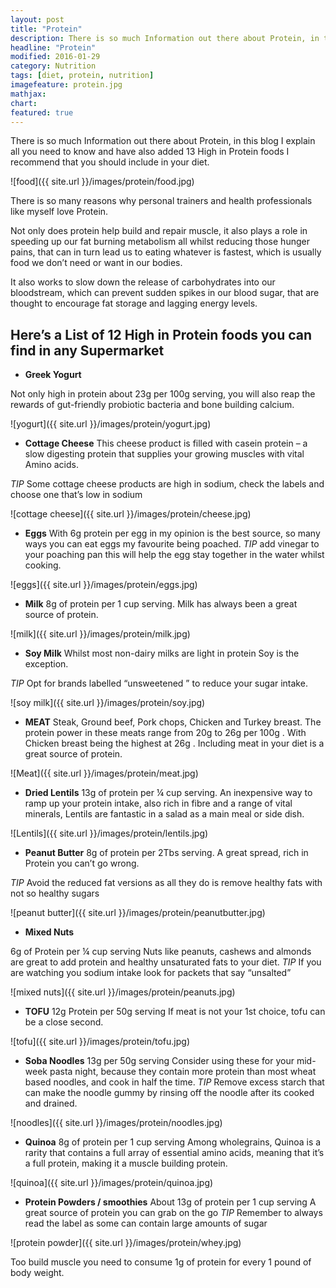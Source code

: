 ```yaml
---
layout: post
title: "Protein"
description: There is so much Information out there about Protein, in this blog I explain all you need to know and have also added 13 High in Protein foods I recommend that you should include in your diet
headline: "Protein"
modified: 2016-01-29
category: Nutrition
tags: [diet, protein, nutrition]
imagefeature: protein.jpg
mathjax: 
chart:
featured: true
---
```


There is so much Information out there about Protein, in this blog I explain all you need to know and have also added 13 High in Protein foods I recommend that you should include in your diet.

![food]({{ site.url }}/images/protein/food.jpg)

There is so many reasons why personal trainers and health professionals like myself love Protein.

Not only does protein help build and repair muscle, it also plays a role in speeding up our fat burning metabolism all whilst reducing those hunger pains, that can in turn lead us to eating whatever is fastest, which is usually food we don’t need or want in our bodies.

It also works to slow down the release of carbohydrates into our bloodstream, which can prevent sudden spikes in our blood sugar, that are thought to encourage fat storage and lagging energy levels.


## Here’s a List of 12 High in Protein foods you can find in any Supermarket



- **Greek Yogurt**

Not only high in protein about 23g per 100g serving, you will also reap the rewards of gut-friendly probiotic bacteria and bone building calcium.

![yogurt]({{ site.url }}/images/protein/yogurt.jpg)

- **Cottage Cheese**
This cheese product is filled with casein protein – a slow digesting protein that supplies your growing muscles with vital Amino acids.

*TIP* Some cottage cheese products are high in sodium, check the labels and choose one that’s low in sodium

![cottage cheese]({{ site.url }}/images/protein/cheese.jpg)

- **Eggs**
With 6g protein per egg in my opinion is the best source, so many ways you can eat eggs my favourite being poached.
*TIP* add vinegar to your poaching pan this will help the egg stay together in the water whilst cooking. 

![eggs]({{ site.url }}/images/protein/eggs.jpg)

- **Milk**
8g of protein per 1 cup serving.
Milk has always been a great source of protein.

![milk]({{ site.url }}/images/protein/milk.jpg)

- **Soy Milk**
Whilst most non-dairy milks are light in protein Soy is the exception.

*TIP* Opt for brands labelled “unsweetened ” to reduce your sugar intake.

![soy milk]({{ site.url }}/images/protein/soy.jpg)

- **MEAT** 
Steak, Ground beef, Pork chops, Chicken and Turkey breast.
The protein power in these meats range from 20g to 26g per 100g .
With Chicken breast being the highest at 26g .
Including meat in your diet is a great source of protein.

![Meat]({{ site.url }}/images/protein/meat.jpg)

- **Dried Lentils**
13g of protein per ¼ cup serving.
An inexpensive way to ramp up your protein intake, also rich in fibre and a range of vital minerals, Lentils are fantastic in a salad as a main meal or side dish.

![Lentils]({{ site.url }}/images/protein/lentils.jpg)

- **Peanut Butter**
8g of protein per 2Tbs serving.
A great spread, rich in Protein you can’t go wrong.

*TIP* Avoid the reduced fat versions as all they do is remove healthy fats with not so healthy sugars

![peanut butter]({{ site.url }}/images/protein/peanutbutter.jpg)

- **Mixed Nuts**

6g of Protein per ¼ cup serving
Nuts like peanuts, cashews and almonds are great to add protein and healthy unsaturated fats to your diet.
*TIP* If you are watching you sodium intake look for packets that say “unsalted” 

![mixed nuts]({{ site.url }}/images/protein/peanuts.jpg)

- **TOFU**
12g Protein per 50g serving
If meat is not your 1st choice, tofu can be a close second.

![tofu]({{ site.url }}/images/protein/tofu.jpg)

- **Soba Noodles**
13g per 50g serving 
Consider using these for your mid-week pasta night, because they contain more protein than most wheat based noodles, and cook in half the time.
*TIP* Remove excess starch that can make the noodle gummy by rinsing off the noodle after its cooked and drained.

![noodles]({{ site.url }}/images/protein/noodles.jpg)

- **Quinoa**
8g of protein per 1 cup serving
Among wholegrains,  Quinoa is a rarity that contains a full array of essential amino acids, meaning that it’s a full protein, making it a muscle building protein.

![quinoa]({{ site.url }}/images/protein/quinoa.jpg)

- **Protein Powders / smoothies**
About 13g of protein per 1 cup serving
A great source of protein you can grab on the go
*TIP* Remember to always read the label as some can contain large amounts of sugar

![protein powder]({{ site.url }}/images/protein/whey.jpg)

Too build muscle you need to consume 1g of protein for every 1 pound of body weight.











